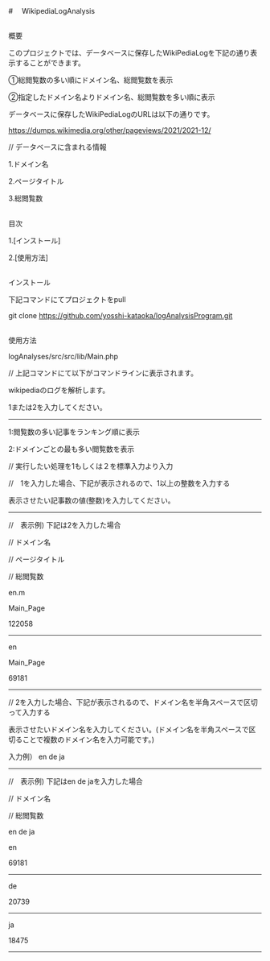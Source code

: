 #　
WikipediaLogAnalysis

##
概要

このプロジェクトでは、データベースに保存したWikiPediaLogを下記の通り表示することができます。

①総閲覧数の多い順にドメイン名、総閲覧数を表示

②指定したドメイン名よりドメイン名、総閲覧数を多い順に表示

データベースに保存したWikiPediaLogのURLは以下の通りです。

https://dumps.wikimedia.org/other/pageviews/2021/2021-12/

// データベースに含まれる情報

1.ドメイン名

2.ページタイトル

3.総閲覧数

##
目次

1.[インストール]

2.[使用方法]

##
インストール

下記コマンドにてプロジェクトをpull

git clone https://github.com/yosshi-kataoka/logAnalysisProgram.git

##
使用方法

logAnalyses/src/src/lib/Main.php

// 上記コマンドにて以下がコマンドラインに表示されます。

wikipediaのログを解析します。

1または2を入力してください。

------------------------------

1:閲覧数の多い記事をランキング順に表示

2:ドメインごとの最も多い閲覧数を表示

// 実行したい処理を1もしくは２を標準入力より入力

//　1を入力した場合、下記が表示されるので、1以上の整数を入力する

表示させたい記事数の値(整数)を入力してください。

------------------------------

//　表示例) 下記は2を入力した場合

// ドメイン名

// ページタイトル

// 総閲覧数

en.m

Main_Page

122058

------------------------------
en

Main_Page

69181

------------------------------

// 2を入力した場合、下記が表示されるので、ドメイン名を半角スペースで区切って入力する

表示させたいドメイン名を入力してください。(ドメイン名を半角スペースで区切ることで複数のドメイン名を入力可能です。)

入力例） en de ja

------------------------------

//　表示例) 下記はen de jaを入力した場合

// ドメイン名

// 総閲覧数

en de ja

en

69181

------------------------------
de

20739

------------------------------
ja

18475

------------------------------
